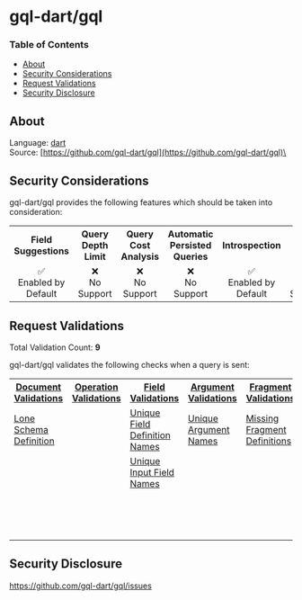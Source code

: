 # gql-dart/gql

### Table of Contents
* [About](#About)
* [Security Considerations](#Security-Considerations)
* [Request Validations](#Request-Validations)
* [Security Disclosure](#Security-Disclosure)

## About
Language: [dart](https://dart.dev/)\
Source: [https://github.com/gql-dart/gql](https://github.com/gql-dart/gql)\

## Security Considerations
gql-dart/gql provides the following features which should be taken into consideration:

<table>
	<tr>
		<th align="center">Field Suggestions</th>
		<th align="center">Query Depth Limit</th>
		<th align="center">Query Cost Analysis</th>
		<th align="center">Automatic Persisted Queries</th>
		<th align="center">Introspection</th>
		<th align="center">Debug Mode</th>
		<th align="center">Batch Requests</th>
	</tr>
	<tr>
		<td align="center">✅<br>Enabled by Default</td>
		<td align="center">❌<br>No Support</td>
		<td align="center">❌<br>No Support</td>
		<td align="center">❌<br>No Support</td>
		<td align="center">✅<br>Enabled by Default</td>
		<td align="center">❌<br>No Support</td>
		<td align="center">❌<br>No Support</td>
	</tr>
</table>

## Request Validations
Total Validation Count: **9**

gql-dart/gql validates the following checks when a query is sent:

<table>
	<tr>
		<th><a href="https://spec.graphql.org/October2021/#sec-Documents">Document Validations</a></th>
		<th><a href="https://spec.graphql.org/October2021/#sec-Validation.Operations">Operation Validations</a></th>
		<th><a href="https://spec.graphql.org/October2021/#sec-Validation.Fields">Field Validations</a></th>
		<th><a href="https://spec.graphql.org/October2021/#sec-Validation.Arguments">Argument Validations</a></th>
		<th><a href="https://spec.graphql.org/October2021/#sec-Validation.Fragments">Fragment Validations</a></th>
		<th><a href="https://spec.graphql.org/October2021/#sec-Values">Value Validations</a></th>
		<th><a href="https://spec.graphql.org/October2021/#sec-Validation.Directives">Directive Validations</a></th>
		<th><a href="https://spec.graphql.org/October2021/#sec-Validation.Variables">Variable Validations</a></th>
		<th>Misc. Validations</th>
	</tr>
	<tr>
		<td><a href="https://github.com/gql-dart/gql/blob/master/gql/lib/src/validation/rules/lone_schema_definition.dart">Lone Schema Definition</a></td>
		<td><a href=""></a></td>
		<td><a href="https://github.com/gql-dart/gql/blob/master/gql/lib/src/validation/rules/unique_field_definition_names.dart">Unique Field Definition Names</a></td>
		<td><a href="https://github.com/gql-dart/gql/blob/master/gql/lib/src/validation/rules/unique_argument_names.dart">Unique Argument Names</a></td>
		<td><a href="https://github.com/gql-dart/gql/blob/master/gql/lib/src/validation/rules/missing_fragment_definitions.dart">Missing Fragment Definitions</a></td>
		<td><a href="https://github.com/gql-dart/gql/blob/master/gql/lib/src/validation/rules/unique_operation_types.dart">Unique Operation Types</a></td>
		<td><a href="https://github.com/gql-dart/gql/blob/master/gql/lib/src/validation/rules/unique_directive_names.dart">Unique Directive Names</a></td>
		<td><a href=""></a></td>
		<td><a href=""></a></td>
	</tr>
	<tr>
		<td><a href=""></a></td>
		<td><a href=""></a></td>
		<td><a href="https://github.com/gql-dart/gql/blob/master/gql/lib/src/validation/rules/unique_input_field_names.dart">Unique Input Field Names</a></td>
		<td><a href=""></a></td>
		<td><a href=""></a></td>
		<td><a href="https://github.com/gql-dart/gql/blob/master/gql/lib/src/validation/rules/unique_type_names.dart">Unique Type Names</a></td>
		<td><a href=""></a></td>
		<td><a href=""></a></td>
		<td><a href=""></a></td>
	</tr>
	<tr>
		<td><a href=""></a></td>
		<td><a href=""></a></td>
		<td><a href=""></a></td>
		<td><a href=""></a></td>
		<td><a href=""></a></td>
		<td><a href="https://github.com/gql-dart/gql/blob/master/gql/lib/src/validation/rules/unique_enum_value_names.dart">Unique Enum Value Names</a></td>
		<td><a href=""></a></td>
		<td><a href=""></a></td>
		<td><a href=""></a></td>
	</tr>
</table>

## Security Disclosure
https://github.com/gql-dart/gql/issues
